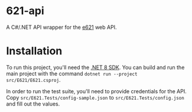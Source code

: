 # 621-api

A C#/.NET API wrapper for the [e621](https://e621.net/) web API. 

# Installation 
To run this project, you'll need the [.NET 8 SDK](https://dotnet.microsoft.com/en-us/download/dotnet/8.0). You can build and run the main project with the command `dotnet run --project src/E621/E621.csproj`. 

In order to run the test suite, you'll need to provide credentials for the API. Copy `src/E621.Tests/config-sample.json` to `src/E621.Tests/config.json` and fill out the values. 

